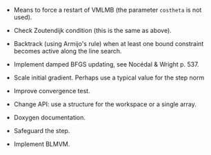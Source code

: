 * Means to force a restart of VMLMB (the parameter `costheta` is not used).

* Check Zoutendijk condition (this is the same as above).

* Backtrack (using Armijo's rule) when at least one bound constraint becomes
  active along the line search.

* Implement damped BFGS updating, see Nocédal & Wright p. 537.

* Scale initial gradient.  Perhaps use a typical value for the step norm

* Improve convergence test.

* Change API: use a structure for the workspace or a single array.

* Doxygen documentation.

* Safeguard the step.

* Implement BLMVM.
